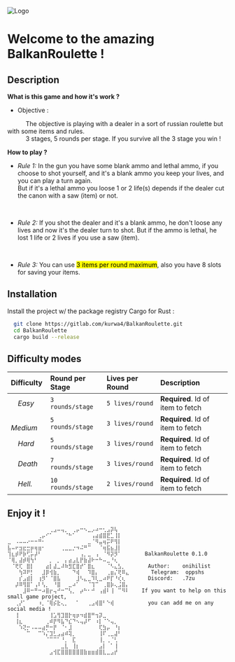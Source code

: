 ![Logo](https://media.discordapp.net/attachments/922469880568119326/1202906798646886440/BalkanRoulette.png?ex=65cf2941&is=65bcb441&hm=9a66bef67f9ddd639250c97bd460d84013ad2bbb52734446f2bd6c87f6adb143&=&format=webp&quality=lossless)


# Welcome to the amazing BalkanRoulette !

## Description

**What is this game and how it's work ?**

- Objective :

&emsp;&emsp;&emsp;The objective is playing with a dealer in a sort of russian roulette but with some items and rules.<br/>
&emsp;&emsp;&emsp;3 stages, 5 rounds per stage. If you survive all the 3 stage you win !

**How to play ?**

- _Rule 1:_ In the gun you have some blank ammo and lethal ammo, if you choose to shot yourself, and it's a blank ammo
you keep your lives, and you can play a turn again.<br/>But if it's a lethal ammo you loose 1 or 2 life(s) depends if the
dealer cut the canon with a saw (item) or not.
<br/>

- _Rule 2:_ If you shot the dealer and it's a blank ammo, he don't loose any lives and now it's the dealer turn to shot.
But if the ammo is lethal, he lost 1 life or 2 lives if you use a saw (item).
<br/>

- _Rule 3:_ You can use <mark style="background-color: #FFFF00">3 items per round maximum</mark>, also you have 8 slots for saving your items.
## Installation

Install the project w/ the package registry Cargo for Rust :

```bash
  git clone https://gitlab.com/kurwa4/BalkanRoulette.git
  cd BalkanRoulette
  cargo build --release
```

## Difficulty modes

| Difficulty     | Round per Stage   | Lives per Round   | Description                       |
|:---------------|:------------------|:------------------| :-------------------------------- |
| &emsp;_Easy_   | `3 rounds/stage`  | `5 lives/round`   | **Required**. Id of item to fetch |
| &emsp;_Medium_ | `5 rounds/stage`  | `3 lives/round`   | **Required**. Id of item to fetch |
| &emsp;_Hard_   | `5 rounds/stage`  | `3 lives/round`   | **Required**. Id of item to fetch |
| &emsp;_Death_  | `7 rounds/stage`  | `3 lives/round`   | **Required**. Id of item to fetch |
| &emsp;_Hell._  | `10 rounds/stage` | `2 lives/round`   | **Required**. Id of item to fetch |


## Enjoy it !

```
⠀⠀⠀⠀⠀⠀⠀⠀⠀⠀⠀⢀⣠⠤⢤⡀⠀⢀⡤⠒⠢⣀⡠⠴⠒⢂⣠⡽⢧⠀⠀⠀
⠀⠀⠀⠀⠀⠀⠀⠀⢀⡤⠊⠁⠀⠀⠀⠈⠓⠁⠀⠀⠀⠀⢠⣴⣾⣿⣟⣁⢸⡇⠀⠀
⣀⠀⠠⠤⠤⠔⠒⠒⠛⠂⠀⠀⠀⠀⠀⠀⠀⠀⠀⠀⠀⣀⠈⠻⣤⢶⡭⠟⢻⡇⠀⠀
⣧⠤⠖⣲⣖⣒⡶⢶⣶⠂⠀⠀⠀⠀⢀⣀⣀⡐⠲⠬⠛⠉⠀⠀⠈⢶⣯⣦⣸⡇⠀⠀
⢹⣆⡾⠟⡷⢋⡥⡼⠃⠀⠀⠀⠀⠀⠀⠀⠀⠀⠀⢠⡀⣀⠀⢠⠀⠈⠻⡽⡻⠁⠀⠀     BalkanRoulette 0.1.0
⠈⢿⡀⣼⡾⢿⢳⠃⠀⠀⠀⡀⠀⡀⠀⡄⣴⣠⣇⡟⣷⣼⠗⠒⠓⠤⣀⠘⢆⠀⠀⠀   
⠀⠈⢟⢏⠀⣿⡇⠀⠀⠀⣴⡇⣼⣀⠼⠷⣻⣏⣿⡞⠁⣿⣆⠀⠀⠀⠈⠣⣄⣣⡀⠀      Author:    onihilist
⠀⠀⠀⢳⠽⠟⡃⠀⠀⣸⡿⢺⣷⡀⠀⠀⠀⠙⢾⠀⠀⠹⣿⡄⠀⠀⢀⣶⡌⢟⠿⣄       Telegram:  oppshs
⠀⠀⠀⡎⣠⣾⡇⠀⢰⡻⠁⠈⣿⣧⠀⠀⠀⠀⣸⠣⣄⣀⠹⢇⣀⠴⠟⡏⠘⢎⢆⠀      Discord:   .7zu
⠀⠀⡼⠿⢻⣿⠁⢠⠇⢣⡀⠀⠘⣿⠀⠀⣀⠴⠁⠀⠀⠈⢹⠉⠀⢀⣿⡷⢄⣨⣿⡄
⠀⠀⠀⠀⣸⠿⠒⠛⠒⠴⣿⡖⢤⠚⠒⠉⢣⡀⠀⡴⠓⠂⠚⠀⢠⣾⠇⢸⠀⠉⠻⠇    If you want to help on this small game project,
⠀⠀⢀⡜⠁⠀⠀⠀⠰⡀⠈⢿⡮⣗⢄⡀⠀⠀⠁⠀⠀⢀⣠⢾⣿⠃⠑⢾⠀⠀⠀⠀      you can add me on any social media !
⠀⠀⢸⠀⠀⠀⠀⠀⠀⠀⠀⢸⣡⢻⣹⣿⡗⢶⡶⠲⣾⣿⠛⢲⡽⣀⠀⠀⠀⠀⠀⠀
⠀⠀⢸⣆⠀⠀⠀⠀⠀⠀⢀⠾⡟⠻⣧⠙⣎⠙⠢⢤⡼⠋⠀⠰⡇⠈⠑⢤⡀⠀⠀⠀
⠀⠀⠀⠱⢝⡒⠠⠤⠤⣴⡛⠒⡟⠀⠈⠂⣸⠀⠀⠀⠀⠀⠀⠀⢏⣳⡤⠀⠘⡆⠀⠀
⠀⠀⠀⠀⠀⠉⠀⠀⠉⠱⡌⣹⣃⣠⣴⠾⢽⡀⠀⠀⠀⠀⠀⠀⢸⠏⢀⣀⣼⠃⠀⠀
⠀⠀⠀⠀⠀⠀⠀⠀⠀⠀⠈⠉⠉⠁⠘⡀⠀⣏⠀⠀⠀⠀⠀⠀⢸⡀⢀⠈⢃⠀⠀⠀
⠀⠀⠀⠀⠀⠀⠀⠀⠀⠀⠀⠀⠀⠀⣀⣇⠀⢸⡆⠀⠀⠀⠀⠀⣠⡇⠀⠁⢸⠀⠀⠀
⠀⠀⠀⠀⠀⠀⠀⠀⠀⠀⠀⣠⢺⣏⣿⣿⣿⣿⣿⣿⣷⣶⣶⣾⣿⣇⣀⣠⡞⠀⠀⠀
```
